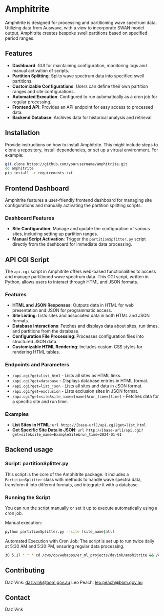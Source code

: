 # Amphitrite

Amphitrite is designed for processing and partitioning wave spectrum data. Utilizing data from Auswave, with a view to incorporate SWAN model output, Amphitrite creates bespoke swell partitions based on specified period ranges.

## Features

-   **Dashboard**: GUI for maintaining configuration, monitoring logs and manual activation of scripts.
-   **Partition Splitting**: Splits wave spectrum data into specified swell partitions.
-   **Customizable Configurations**: Users can define their own partition ranges and site configurations.
-   **Automated Execution**: Configured to run automatically as a cron job for regular processing.
-   **Frontend API**: Provides an API endpoint for easy access to processed data.
-   **Backend Database**: Archives data for historical analysis and retrieval.

## Installation

Provide instructions on how to install Amphitrite. This might include steps to clone a repository, install dependencies, or set up a virtual environment. For example:

```bash
git clone https://github.com/yourusername/amphitrite.git
cd amphitrite
pip install -r requirements.txt
```

## Frontend Dashboard

Amphitrite features a user-friendly frontend dashboard for managing site configurations and manually activating the partition splitting scripts.

### Dashboard Features

-   **Site Configuration**: Manage and update the configuration of various sites, including setting up partition ranges.
-   **Manual Script Activation**: Trigger the `partitionSplitter.py` script directly from the dashboard for immediate data processing.

## API CGI Script

The `api.cgi` script in Amphitrite offers web-based functionalities to access and manage partitioned wave spectrum data. This CGI script, written in Python, allows users to interact through HTML and JSON formats.

### Features

-   **HTML and JSON Responses**: Outputs data in HTML for web presentation and JSON for programmatic access.
-   **Site Listing**: Lists sites and associated data in both HTML and JSON formats.
-   **Database Interactions**: Fetches and displays data about sites, run times, and partitions from the database.
-   **Configuration File Processing**: Processes configuration files into structured JSON data.
-   **Customizable HTML Rendering**: Includes custom CSS styles for rendering HTML tables.

### Endpoints and Parameters

-   `/api.cgi?get=list_html` - Lists all sites as HTML links.
-   `/api.cgi?get=database` - Displays database entries in HTML format.
-   `/api.cgi?get=list_json` - Lists all sites and data in JSON format.
-   `/api.cgi?get=exclusion` - Lists exclusion sites in JSON format.
-   `/api.cgi?get=site&site_name=[name]&run_time=[time]` - Fetches data for a specific site and run time.

### Examples

-   **List Sites in HTML**:
    `url http://[base-url]/api.cgi?get=list_html`
-   **Get Specific Site Data in JSON**:
    `url http://[base-url]/api.cgi?get=site&site_name=ExampleSite&run_time=2024-01-01`

## Backend usage

### Script: partitionSplitter.py

This script is the core of the Amphitrite package. It includes a `PartitionSplitter` class with methods to handle wave spectra data, transform it into different formats, and integrate it with a database.

### Running the Script

You can run the script manually or set it up to execute automatically using a cron job.

Manual execution:

```bash
python partitionSplitter.py --site [site_name|all]
```

Automated Execution with Cron Job:
The script is set up to run twice daily at 5:30 AM and 5:30 PM, ensuring regular data processing.

```bash
30 5,17 * * * cd /cws/op/webapps/er_ml_projects/davink/amphitrite && /cws/anaconda/envs/mlenv/bin/python /cws/op/webapps/er_ml_projects/davink/amphitrite/partitionSplitter.py
```

## Contributing

Daz Vink: daz.vink@bom.gov.au
Leo Peach: leo.peach@bom.gov.au

## Contact

Daz Vink
